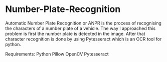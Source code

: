 # Number-Plate-Recognition
Automatic Number Plate Recognition or ANPR is the process of recognising the characters of a number plate of a vehicle. 
The way I approached this problem is first the number plate is detected in the image. 
After that character recognition is done by using Pytesseract which is an OCR tool for python. 

Requirements:
Python
Pillow
OpenCV
Pytesseract
